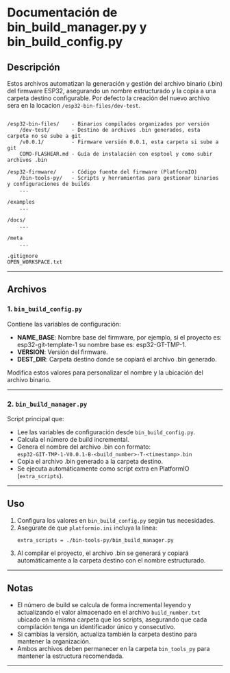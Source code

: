# Documentación de bin_build_manager.py y bin_build_config.py

## Descripción

Estos archivos automatizan la generación y gestión del archivo binario (.bin) del firmware ESP32, asegurando un nombre estructurado y la copia a una carpeta destino configurable.
Por defecto la creación del nuevo archivo sera en la locacion `/esp32-bin-files/dev-test`.

```

/esp32-bin-files/    - Binarios compilados organizados por versión
    /dev-test/       - Destino de archivos .bin generados, esta carpeta no se sube a git
    /v0.0.1/         - Firmware versión 0.0.1, esta carpeta si sube a git
    COMO-FLASHEAR.md - Guía de instalación con esptool y como subir archivos .bin

/esp32-firmware/     - Código fuente del firmware (PlatformIO) 
    /bin-tools-py/   - Scripts y herramientas para gestionar binarios y configuraciones de builds 
    ...

/examples
    ...

/docs/
    ...    

/meta
    ...

.gitignore           
OPEN_WORKSPACE.txt   
```

---

## Archivos

### 1. `bin_build_config.py`

Contiene las variables de configuración:
- **NAME_BASE**: Nombre base del firmware, por ejemplo, si el proyecto es: esp32-git-template-1 su nombre base es: esp32-GT-TMP-1.
- **VERSION**: Versión del firmware.
- **DEST_DIR**: Carpeta destino donde se copiará el archivo .bin generado.

Modifica estos valores para personalizar el nombre y la ubicación del archivo binario.

---

### 2. `bin_build_manager.py`

Script principal que:
- Lee las variables de configuración desde `bin_build_config.py`.
- Calcula el número de build incremental.
- Genera el nombre del archivo .bin con formato:  
  `esp32-GIT-TMP-1-V0.0.1-B-<build_number>-T-<timestamp>.bin`
- Copia el archivo .bin generado a la carpeta destino.
- Se ejecuta automáticamente como script extra en PlatformIO (`extra_scripts`).

---

## Uso

1. Configura los valores en `bin_build_config.py` según tus necesidades.
2. Asegúrate de que `platformio.ini` incluya la línea:
   ```
   extra_scripts = ./bin-tools-py/bin_build_manager.py
   ```
3. Al compilar el proyecto, el archivo .bin se generará y copiará automáticamente a la carpeta destino con el nombre estructurado.

---

## Notas

- El número de build se calcula de forma incremental leyendo y actualizando el valor almacenado en el archivo `build_number.txt` ubicado en la misma carpeta que los scripts, asegurando que cada compilación tenga un identificador único y consecutivo.
- Si cambias la versión, actualiza también la carpeta destino para mantener la organización.
- Ambos archivos deben permanecer en la carpeta `bin_tools_py` para mantener la estructura recomendada.

---